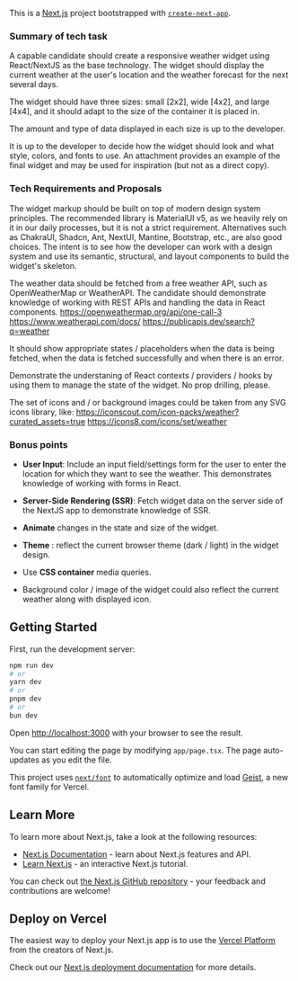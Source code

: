 This is a [Next.js](https://nextjs.org) project bootstrapped with [`create-next-app`](https://nextjs.org/docs/app/api-reference/cli/create-next-app).

### Summary of tech task

A capable candidate should create a responsive weather widget using React/NextJS as the base technology. The widget should display the current weather at the user's location and the weather forecast for the next several days.

The widget should have three sizes: small [2x2], wide [4x2], and large [4x4], and it should adapt to the size of the container it is placed in.

The amount and type of data displayed in each size is up to the developer.

It is up to the developer to decide how the widget should look and what style, colors, and fonts to use. An attachment provides an example of the final widget and may be used for inspiration (but not as a direct copy).

### Tech Requirements and Proposals

The widget markup should be built on top of modern design system principles. The recommended library is MaterialUI v5, as we heavily rely on it in our daily processes, but it is not a strict requirement. Alternatives such as ChakraUI, Shadcn, Ant, NextUI, Mantine, Bootstrap, etc., are also good choices. The intent is to see how the developer can work with a design system and use its semantic, structural, and layout components to build the widget's skeleton.

The weather data should be fetched from a free weather API, such as OpenWeatherMap or WeatherAPI. The candidate should demonstrate knowledge of working with REST APIs and handling the data in React components.
https://openweathermap.org/api/one-call-3
https://www.weatherapi.com/docs/
https://publicapis.dev/search?q=weather

It should show appropriate states / placeholders when the data is being fetched, when the data is fetched successfully and when there is an error.

Demonstrate the understaning of React contexts / providers / hooks by using them to manage the state of the widget. No prop drilling, please.

The set of icons and / or background images could be taken from any SVG icons library, like:
https://iconscout.com/icon-packs/weather?curated_assets=true
https://icons8.com/icons/set/weather

### Bonus points

- **User Input**: Include an input field/settings form for the user to enter the location for which they want to see the weather. This demonstrates knowledge of working with forms in React.

- **Server-Side Rendering (SSR)**: Fetch widget data on the server side of the NextJS app to demonstrate knowledge of SSR.

- **Animate** changes in the state and size of the widget.

- **Theme** : reflect the current browser theme (dark / light) in the widget design.

- Use **CSS container** media queries.

- Background color / image of the widget could also reflect the current weather along with displayed icon.

## Getting Started

First, run the development server:

```bash
npm run dev
# or
yarn dev
# or
pnpm dev
# or
bun dev
```

Open [http://localhost:3000](http://localhost:3000) with your browser to see the result.

You can start editing the page by modifying `app/page.tsx`. The page auto-updates as you edit the file.

This project uses [`next/font`](https://nextjs.org/docs/app/building-your-application/optimizing/fonts) to automatically optimize and load [Geist](https://vercel.com/font), a new font family for Vercel.

## Learn More

To learn more about Next.js, take a look at the following resources:

- [Next.js Documentation](https://nextjs.org/docs) - learn about Next.js features and API.
- [Learn Next.js](https://nextjs.org/learn) - an interactive Next.js tutorial.

You can check out [the Next.js GitHub repository](https://github.com/vercel/next.js) - your feedback and contributions are welcome!

## Deploy on Vercel

The easiest way to deploy your Next.js app is to use the [Vercel Platform](https://vercel.com/new?utm_medium=default-template&filter=next.js&utm_source=create-next-app&utm_campaign=create-next-app-readme) from the creators of Next.js.

Check out our [Next.js deployment documentation](https://nextjs.org/docs/app/building-your-application/deploying) for more details.
